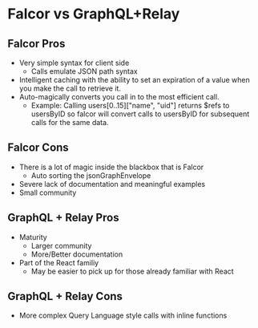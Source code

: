 # Falcor vs GraphQL+Relay
## Falcor Pros
* Very simple syntax for client side
    * Calls emulate JSON path syntax
* Intelligent caching with the ability to set an expiration of a value when you make the call to retrieve it.
* Auto-magically converts you call in to the most efficient call.
    * Example: Calling users[0..15]["name", "uid"] returns $refs to usersByID so falcor will convert calls to usersByID for subsequent calls for the same data.

## Falcor Cons
* There is a lot of magic inside the blackbox that is Falcor
    * Auto sorting the jsonGraphEnvelope
* Severe lack of documentation and meaningful examples
* Small community

## GraphQL + Relay Pros
* Maturity
    * Larger community
    * More/Better documentation
* Part of the React familiy
    * May be easier to pick up for those already familiar with React

## GraphQL + Relay Cons
* More complex Query Language style calls with inline functions

